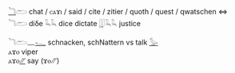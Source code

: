 [𓆓](𓆓)𓂧 chat / ⲥⲁϫⲓ / said / cite / zitier / quoth / quest / qwatschen  ⇔  
𓆓𓂧 diδe 𓆗𓆗 dice dictate [𓆄](𓆄)𓆄𓆗𓆗 justice  

𓆓𓂧𓈖[𓆑](𓆑) schnacken, schNattern vs talk [𓅭](𓅭)  
ⲁϫⲟ  		 viper  
ⲁϫⲟ[⳼](𓏭) 	 say (ϫⲟ⳼)  
